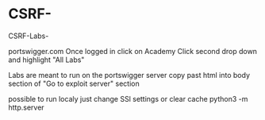 # CSRF-
CSRF-Labs- 

portswigger.com 
Once logged in click on Academy
Click second drop down and highlight "All Labs"

Labs are meant to run on the portswigger server
copy past html into body section of "Go to exploit server" section

possible to run localy just change SSl settings or clear cache
python3 -m http.server
